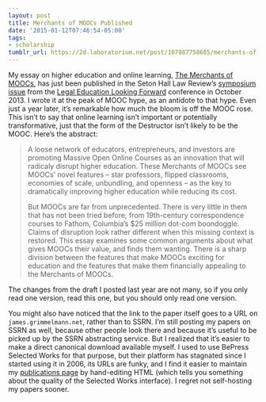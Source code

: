 ```yaml
---
layout: post
title: Merchants of MOOCs Published
date: '2015-01-12T07:46:54-05:00'
tags:
- scholarship
tumblr_url: https://2d.laboratorium.net/post/107887758685/merchants-of-moocs-published
---
```

My essay on higher education and online learning, [The Merchants of MOOCs](http://james.grimmelmann.net/files/articles/merchants-of-moocs.pdf), has just been published in the Seton Hall Law Review’s [symposium issue](http://scholarship.shu.edu/shlr/vol44/iss4/) from the [Legal Education Looking Forward](http://scholarship.shu.edu/shlr_symposia/2013/) conference in October 2013. I wrote it at the peak of MOOC hype, as an antidote to that hype. Even just a year later, it’s remarkable how much the bloom is off the MOOC rose. This isn’t to say that online learning isn’t important or potentially transformative, just that the form of the Destructor isn’t likely to be the MOOC. Here’s the abstract:

> A loose network of educators, entrepreneurs, and investors are promoting Massive Open Online Courses as an innovation that will radicaly disrupt higher education. These Merchants of MOOCs see MOOCs’ novel features – star professors, flipped classrooms, economies of scale, unbundling, and openness – as the key to dramatically improving higher education while reducing its cost.
> 
> But MOOCs are far from unprecedented. There is very little in them that has not been tried before, from 19th-century correspondence courses to Fathom, Columbia’s $25 million dot-com boondoggle. Claims of disruption look rather different when this missing context is restored. This essay examines some common arguments about what gives MOOCs their value, and finds them wanting. There is a sharp division between the features that make MOOCs exciting for education and the features that make them financially appealing to the Merchants of MOOCs.

The changes from the draft I posted last year are not many, so if you only read one version, read this one, but you should only read one version.

You might also have noticed that the link to the paper itself goes to a URL on `james.grimmelmann.net`, rather than to SSRN. I’m still posting my papers on SSRN as well, because other people look there and because it’s useful to be picked up by the SSRN abstracting service. But I realized that it’s easier to make a direct canonical download available myself. I used to use BePress Selected Works for that purpose, but their platform has stagnated since I started using it in 2006, its URLs are funky, and I find it easier to maintain my [publications page](http://james.grimmelmann.net/publications) by hand-editing HTML (which tells you something about the quality of the Selected Works interface). I regret not self-hosting my papers sooner.

